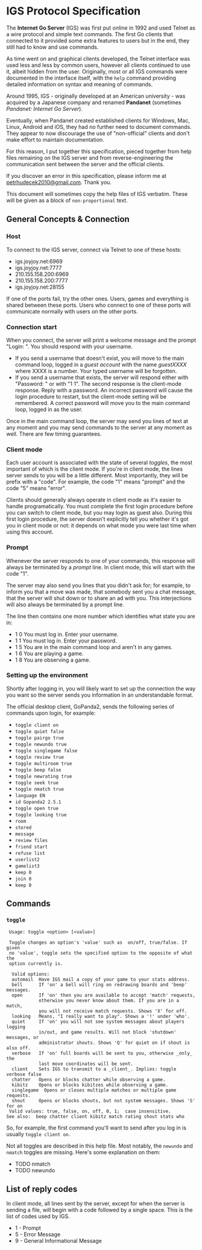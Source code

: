 ﻿# IGS Protocol Specification
The **Internet Go Server** (IGS) was first put online in 1992 and used Telnet as a wire protocol and simple text commands. The first Go clients that connected to it provided some extra features to users but in the end, they still had to know and use commands.

As time went on and graphical clients developed, the Telnet interface was used less and less by common users, however all clients continued to use it, albeit hidden from the user. Originally, most or all IGS commands were documented in the interface itself, with the `help` command providing detailed information on syntax and meaning of commands.

Around 1995, IGS - originally developed at an American university - was acquired by a Japanese company and renamed **Pandanet** (sometimes *Pandanet: Internet Go Server*).

Eventually, when Pandanet created established clients for Windows, Mac, Linux, Android and iOS, they had no further need to document commands. They appear to now discourage the use of "non-official" clients and don't make effort to maintain documentation.

For this reason, I put together this specification, pieced together from help files remaining on the IGS server and from reverse-engineering the communication sent between the server and the official clients.

If you discover an error in this specification, please inform me at <petrhudecek2010@gmail.com>. Thank you.

This document will sometimes copy the help files of IGS verbatim. These will be given as a block of `non-proportional` text.

## General Concepts & Connection

### Host

To connect to the IGS server, connect via Telnet to one of these hosts:

* igs.joyjoy.net:6969
* igs.joyjoy.net:7777
* 210.155.158.200:6969
* 210.155.158.200:7777
* igs.joyjoy.net:28155

If one of the ports fail, try the other ones. Users, games and everything is shared between these ports. Users who connect to one of these ports will communicate normally with users on the other ports.

### Connection start
When you connect, the server will print a welcome message and the prompt "Login: ". You should respond with your username.
* If you send a username that doesn't exist, you will move to the main command loop, logged in a *guest account* with the name *guestXXXX* where XXXX is a number. Your typed username will be forgotten.
* If you send a username that exists, the server will respond either with "Password: " or with "1 1". The second response is the client-mode response. Reply with a password. An incorrect password will cause the login procedure to restart, but the client-mode setting will be remembered. A correct password will move you to the main command loop, logged in as the user.

Once in the main command loop, the server may send you lines of text at any moment and you may send commands to the server at any moment as well. There are few timing guarantees.

### Client mode

Each user account is associated with the state of several *toggles*, the most important of which is the client mode. If you're in client mode, the lines server sends to you will be a little different. Most importantly, they will be prefix with a "code". For example, the code "1" means "prompt" and the code "5" means "error".

Clients should generally always operate in client mode as it's easier to handle programatically. You must complete the first login procedure before you can switch to client mode, but you may login as guest also. During this first login procedure, the server doesn't explicitly tell you whether it's got you in client mode or not: it depends on what mode you were last time when using this account.

### Prompt

Whenever the server responds to one of your commands, this response will always be terminated by a *prompt* line. In client mode, this will start with the code "1". 

The server may also send you lines that you didn't ask for; for example, to inform you that a move was made, that somebody sent you a chat message, that the server will shut down or to share an ad with you. This interjections will also always be terminated by a prompt line.

The line then contains one more number which identifies what state you are in:

* 1 0 You must log in. Enter your username.
* 1 1 You must log in. Enter your password.
* 1 5 You are in the main command loop and aren't in any games.
* 1 6 You are playing a game.
* 1 8 You are observing a game.

### Setting up the environment
Shortly after logging in, you will likely want to set up the connection the way you want so the server sends you information in an understandable format.

The official desktop client, GoPanda2, sends the following series of commands upon login, for example:

* `toggle client on`
* `toggle quiet false`
* `toggle pairgo true`
* `toggle newundo true`
* `toggle singlegame false`
* `toggle review true`
* `toggle multiroom true`
* `toggle beep false`
* `toggle newrating true`
* `toggle seek true`
* `toggle nmatch true`
* `language EN`
* `id Gopanda2 2.5.1`
* `toggle open true`
* `toggle looking true`
* `room`
* `stored`
* `message`
* `review files`
* `friend start`
* `refuse list`
* `userlist2`
* `gamelist3`
* `keep 0`
* `join 0`
* `keep 0`

## Commands

### `toggle`
```
 Usage: toggle <option> [<value>]
 
 Toggle changes an option's 'value' such as  on/off, true/false. If given
 no 'value', toggle sets the specified option to the opposite of what the
 option currently is.

  Valid options:
  automail  Have IGS mail a copy of your game to your stats address.
  bell      If 'on' a bell will ring on redrawing boards and 'beep' messages.
  open      If 'on' then you are available to accept 'match' requests,
            otherwise you never know about them. If you are in a match,
            you will not receive match requests. Shows 'X' for off.
  looking   Means, "I really want to play". Shows a '!' under 'who'.
  quiet     If 'on' you will not see system messages about players logging
            in/out, and game results. Will not block 'shutdown' messages, or
            administrator shouts. Shows 'Q' for quiet on if shout is also off.
  verbose   If 'on' full boards will be sent to you, otherwise _only_ the
            last move coordinates will be sent.
  client    Sets IGS to transmit to a _client_. Implies: toggle verbose false
  chatter   Opens or blocks chatter while observing a game.
  kibitz    Opens or blocks kibitzes while observing a game.
  singlegame  Opens or closes multiple matches or multiple game requests.
  shout     Opens or blocks shouts, but not system messages. Shows 'S' for on
 Valid values: true, false, on, off, 0, 1;  case insensitive.
See also:  beep chatter client kibitz match rating shout stats who
```
So, for example, the first command you'll want to send after you log in is usually `toggle client on`. 

Not all toggles are described in this help file. Most notably, the `newundo` and `nmatch` toggles are missing. Here's some explanation on them:

* TODO nmatch
* TODO newundo

 
## List of reply codes
In client mode, all lines sent by the server, except for when the server is sending a file, will begin with a code followed by a single space. This is the list of codes used by IGS.

* 1 - Prompt
* 5 - Error Message
* 9 - General Informational Message

